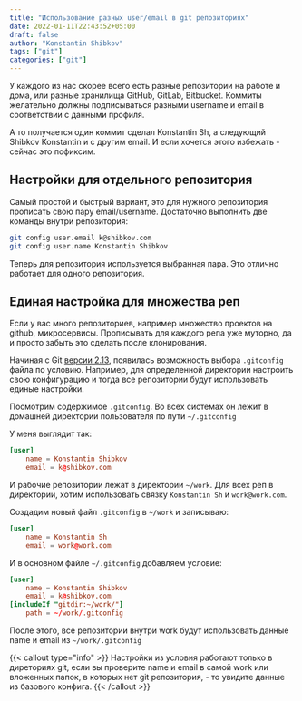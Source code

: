 ```yaml
---
title: "Использование разных user/email в git репозиториях"
date: 2022-01-11T22:43:52+05:00
draft: false
author: "Konstantin Shibkov"
tags: ["git"]
categories: ["git"]
---
```


У каждого из нас скорее всего есть разные репозитории на работе
и дома, или разные хранилища GitHub, GitLab, Bitbucket.
Коммиты желательно должны подписываться разными username и email в соответствии
с данными профиля.

А то получается один коммит сделал Konstantin Sh, а следующий Shibkov Konstantin
и с другим email. И если хочется этого избежать - сейчас это пофиксим.

## Настройки для отдельного репозитория

Самый простой и быстрый вариант, это для нужного репозитория прописать
свою пару email/username. Достаточно выполнить две команды внутри репозитория:

```bash
git config user.email k@shibkov.com
git config user.name Konstantin Shibkov
```

Теперь для репозитория используется выбранная пара. Это отлично работает для одного репозитория.

## Единая настройка для множества реп

Если у вас много репозиториев, например множество проектов на github, микросервисы.
Прописывать для каждого репа уже муторно, да и просто забыть это сделать
после клонирования.

Начиная с Git
<a href="https://github.blog/2017-05-10-git-2-13-has-been-released/#conditional-configuration" target="_blank">версии 2.13</a>,
появилась возможность выбора `.gitconfig` файла по условию. Например, для определенной директории
настроить свою конфигурацию и тогда все репозитории будут использовать единые настройки.

Посмотрим содержимое `.gitconfig`. Во всех системах он лежит в домашней директории пользователя
по пути `~/.gitconfig`

У меня выглядит так:

```toml
[user]
    name = Konstantin Shibkov
    email = k@shibkov.com
```

И рабочие репозитории лежат в директории `~/work`. Для всех реп в директории, хотим использовать связку
`Konstantin Sh` и `work@work.com`.

Создадим новый файл `.gitconfig` в `~/work` и записываю:

```toml
[user]
    name = Konstantin Sh
    email = work@work.com
```

И в основном файле `~/.gitconfig` добавляем условие:

```toml
[user]
    name = Konstantin Shibkov
    email = k@shibkov.com
[includeIf "gitdir:~/work/"]
    path = ~/work/.gitconfig
```

После этого, все репозитории внутри work будут использовать данные name и email из `~/work/.gitconfig`

{{< callout type="info" >}}
<i class="fas fa-info-circle"></i> Настройки из условия работают только в диреториях git,
если вы проверите name и email в самой work или вложенных папок, в которых нет git репозитория, -
то увидите данные из базового конфига.
{{< /callout >}}
